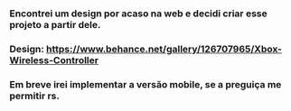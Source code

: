 ### Encontrei um design por acaso na web e decidi criar esse projeto a partir dele.
### Design: https://www.behance.net/gallery/126707965/Xbox-Wireless-Controller

### Em breve irei implementar a versão mobile, se a preguiça me permitir rs.
